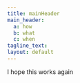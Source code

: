 ```yaml
---
title: mainHeader
main_header:
  a: how
  b: what
  c: when
tagline_text:
layout: default
---
```


I hope this works again
